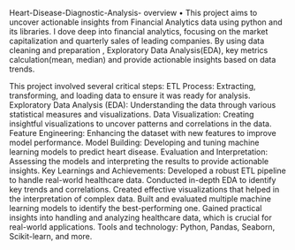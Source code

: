 Heart-Disease-Diagnostic-Analysis-
overview
• This project aims to uncover actionable insights from Financial Analytics data using python and its libraries. I dove deep into financial analytics, focusing on the market capitalization and quarterly sales of leading companies. By using data cleaning and preparation , Exploratory Data Analysis(EDA), key metrics calculation(mean, median) and provide actionable insights based on data trends.

This project involved several critical steps:
ETL Process: Extracting, transforming, and loading data to ensure it was ready for analysis.
Exploratory Data Analysis (EDA): Understanding the data through various statistical measures and visualizations.
Data Visualization: Creating insightful visualizations to uncover patterns and correlations in the data.
Feature Engineering: Enhancing the dataset with new features to improve model performance.
Model Building: Developing and tuning machine learning models to predict heart disease.
Evaluation and Interpretation: Assessing the models and interpreting the results to provide actionable insights.
Key Learnings and Achievements:
Developed a robust ETL pipeline to handle real-world healthcare data.
Conducted in-depth EDA to identify key trends and correlations.
Created effective visualizations that helped in the interpretation of complex data.
Built and evaluated multiple machine learning models to identify the best-performing one.
Gained practical insights into handling and analyzing healthcare data, which is crucial for real-world applications.
Tools and technology:
Python, Pandas, Seaborn, Scikit-learn, and more.




